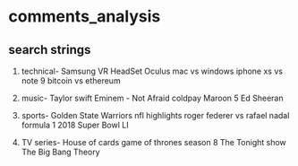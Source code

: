 # comments_analysis

## search strings
1) technical-
Samsung VR HeadSet
Oculus 
mac vs windows
iphone xs vs note 9
bitcoin vs ethereum

2) music-
Taylor swift
Eminem - Not Afraid
coldpay 
Maroon 5
Ed  Sheeran

3) sports- 
Golden State Warriors
nfl highlights
roger federer vs rafael nadal
formula 1 2018
Super Bowl LI

4) TV series-
House of cards
game of thrones season 8
The Tonight show
The Big Bang Theory
